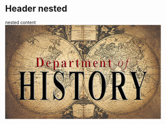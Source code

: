 <!-- TITLE: Nested Page -->
<!-- SUBTITLE: A quick summary of Nested Page -->

# Header nested

nested content
![Historydept Logo](/uploads/historydept-logo.jpg "Historydept Logo")